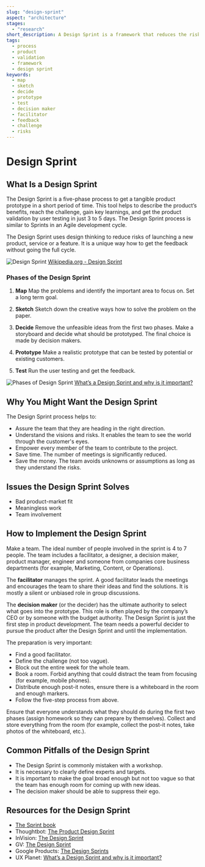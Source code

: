 ```yaml
---
slug: "design-sprint"
aspect: "architecture"
stages:
  - "research"
short_description: A Design Sprint is a framework that reduces the risks associated with product development. It is an intense process done by a small team in just 3 - 5 days.
tags:
  - process
  - product
  - validation
  - framework
  - design sprint
keywords:
  - map
  - sketch
  - decide
  - prototype
  - test
  - decision maker
  - facilitator
  - feedback
  - challenge
  - risks
---
```


# Design Sprint

## What Is a Design Sprint

The Design Sprint is a five-phase process to get a tangible product prototype in a short period of time. This tool helps to describe the product’s benefits, reach the challenge, gain key learnings, and get the product validation by user testing in just 3 to 5 days. The Design Sprint process is similar to Sprints in an Agile development cycle.

The Design Sprint uses design thinking to reduce risks of launching a new product, service or a feature. It is a unique way how to get the feedback without going the full cycle.

![Design Sprint](/files/design_sprint.png)
[Wikipedia.org - Design Sprint](https://en.wikipedia.org/wiki/Design_sprint)

### Phases of the Design Sprint

1. **Map**
   Map the problems and identify the important area to focus on. Set a long term goal.

2. **Sketch**
   Sketch down the creative ways how to solve the problem on the paper.

3. **Decide**
   Remove the unfeasible ideas from the first two phases. Make a storyboard and decide what should be prototyped. The final choice is made by decision makers.

4. **Prototype**
   Make a realistic prototype that can be tested by potential or existing customers.

5. **Test**
   Run the user testing and get the feedback.

![Phases of Design Sprint](/files/design_sprint_phases.jpeg)
[What’s a Design Sprint and why is it important?](https://uxplanet.org/whats-a-design-sprint-and-why-is-it-important-f7b826651e09)

## Why You Might Want the Design Sprint

The Design Sprint process helps to:

- Assure the team that they are heading in the right direction.
- Understand the visions and risks. It enables the team to see the world through the customer's eyes.
- Empower every member of the team to contribute to the project.
- Save time. The number of meetings is significantly reduced.
- Save the money. The team avoids unknowns or assumptions as long as they understand the risks.

## Issues the Design Sprint Solves

- Bad product-market fit
- Meaningless work
- Team involvement

## How to Implement the Design Sprint

Make a team. The ideal number of people involved in the sprint is 4 to 7 people. The team includes a facilitator, a designer, a decision maker, product manager, engineer and someone from companies core business departments (for example, Marketing, Content, or Operations).

The **facilitator** manages the sprint. A good facilitator leads the meetings and encourages the team to share their ideas and find the solutions. It is mostly a silent or unbiased role in group discussions.

The **decision maker** (or the decider) has the ultimate authority to select what goes into the prototype. This role is often played by the company’s CEO or by someone with the budget authority. The Design Sprint is just the first step in product development. The team needs a powerful decider to pursue the product after the Design Sprint and until the implementation.

The preparation is very important:

- Find a good facilitator.
- Define the challenge (not too vague).
- Block out the entire week for the whole team.
- Book a room. Forbid anything that could distract the team from focusing (for example, mobile phones).
- Distribute enough post-it notes, ensure there is a whiteboard in the room and enough markers.
- Follow the five-step process from above.

Ensure that everyone understands what they should do during the first two phases (assign homework so they can prepare by themselves). Collect and store everything from the room (for example, collect the post-it notes, take photos of the whiteboard, etc.).

## Common Pitfalls of the Design Sprint

- The Design Sprint is commonly mistaken with a workshop.
- It is necessary to clearly define experts and targets.
- It is important to make the goal broad enough but not too vague so that the team has enough room for coming up with new ideas.
- The decision maker should be able to suppress their ego.

## Resources for the Design Sprint

- [The Sprint book](https://www.thesprintbook.com/)
- Thoughtbot: [The Product Design Sprint](https://thoughtbot.com/blog/the-product-design-sprint)
- InVision: [The Design Sprint](https://www.invisionapp.com/design-defined/design-sprint)
- GV: [The Design Sprint](https://www.gv.com/sprint/)
- Google Products: [The Design Sprints](https://designsprintkit.withgoogle.com/introduction/overview)
- UX Planet: [What’s a Design Sprint and why is it important?](https://uxplanet.org/whats-a-design-sprint-and-why-is-it-important-f7b826651e09)
